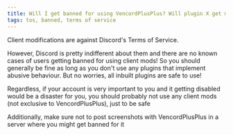 ```yaml
---
title: Will I get banned for using VencordPlusPlus? Will plugin X get me banned?
tags: tos, banned, terms of service
---
```


Client modifications are against Discord's Terms of Service.

However, Discord is pretty indifferent about them and there are no known cases of users getting banned for using client mods! So you should generally be fine as long as you don't use any plugins that implement abusive behaviour. But no worries, all inbuilt plugins are safe to use!

Regardless, if your account is very important to you and it getting disabled would be a disaster for you, you should probably not use any client mods (not exclusive to VencordPlusPlus), just to be safe

Additionally, make sure not to post screenshots with VencordPlusPlus in a server where you might get banned for it
